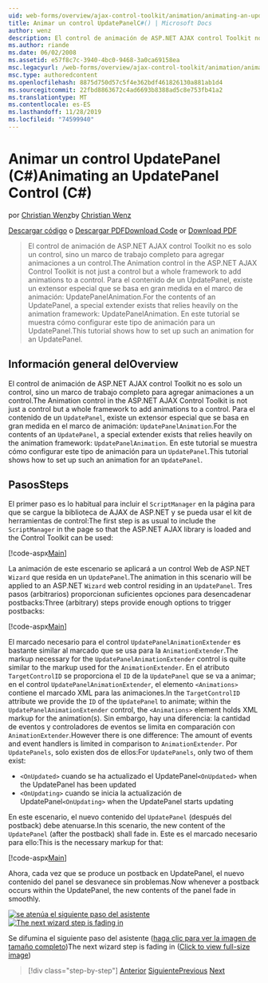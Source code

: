 ```yaml
---
uid: web-forms/overview/ajax-control-toolkit/animation/animating-an-updatepanel-control-cs
title: Animar un control UpdatePanelC#() | Microsoft Docs
author: wenz
description: El control de animación de ASP.NET AJAX control Toolkit no es solo un control, sino un marco de trabajo completo para agregar animaciones a un control. Para el contenido de...
ms.author: riande
ms.date: 06/02/2008
ms.assetid: e57f8c7c-3940-4bc0-9468-3a0ca69158ea
msc.legacyurl: /web-forms/overview/ajax-control-toolkit/animation/animating-an-updatepanel-control-cs
msc.type: authoredcontent
ms.openlocfilehash: 8875d750d57c5f4e362bdf461826130a881ab1d4
ms.sourcegitcommit: 22fbd8863672c4ad6693b8388ad5c8e753fb41a2
ms.translationtype: MT
ms.contentlocale: es-ES
ms.lasthandoff: 11/28/2019
ms.locfileid: "74599940"
---
```

# <a name="animating-an-updatepanel-control-c"></a><span data-ttu-id="9102d-104">Animar un control UpdatePanel (C#)</span><span class="sxs-lookup"><span data-stu-id="9102d-104">Animating an UpdatePanel Control (C#)</span></span>

<span data-ttu-id="9102d-105">por [Christian Wenz](https://github.com/wenz)</span><span class="sxs-lookup"><span data-stu-id="9102d-105">by [Christian Wenz](https://github.com/wenz)</span></span>

<span data-ttu-id="9102d-106">[Descargar código](https://download.microsoft.com/download/9/3/f/93f8daea-bebd-4821-833b-95205389c7d0/UpdatePanelAnimation1.cs.zip) o [Descargar PDF](https://download.microsoft.com/download/b/6/a/b6ae89ee-df69-4c87-9bfb-ad1eb2b23373/updatepanelanimation1CS.pdf)</span><span class="sxs-lookup"><span data-stu-id="9102d-106">[Download Code](https://download.microsoft.com/download/9/3/f/93f8daea-bebd-4821-833b-95205389c7d0/UpdatePanelAnimation1.cs.zip) or [Download PDF](https://download.microsoft.com/download/b/6/a/b6ae89ee-df69-4c87-9bfb-ad1eb2b23373/updatepanelanimation1CS.pdf)</span></span>

> <span data-ttu-id="9102d-107">El control de animación de ASP.NET AJAX control Toolkit no es solo un control, sino un marco de trabajo completo para agregar animaciones a un control.</span><span class="sxs-lookup"><span data-stu-id="9102d-107">The Animation control in the ASP.NET AJAX Control Toolkit is not just a control but a whole framework to add animations to a control.</span></span> <span data-ttu-id="9102d-108">Para el contenido de un UpdatePanel, existe un extensor especial que se basa en gran medida en el marco de animación: UpdatePanelAnimation.</span><span class="sxs-lookup"><span data-stu-id="9102d-108">For the contents of an UpdatePanel, a special extender exists that relies heavily on the animation framework: UpdatePanelAnimation.</span></span> <span data-ttu-id="9102d-109">En este tutorial se muestra cómo configurar este tipo de animación para un UpdatePanel.</span><span class="sxs-lookup"><span data-stu-id="9102d-109">This tutorial shows how to set up such an animation for an UpdatePanel.</span></span>

## <a name="overview"></a><span data-ttu-id="9102d-110">Información general del</span><span class="sxs-lookup"><span data-stu-id="9102d-110">Overview</span></span>

<span data-ttu-id="9102d-111">El control de animación de ASP.NET AJAX control Toolkit no es solo un control, sino un marco de trabajo completo para agregar animaciones a un control.</span><span class="sxs-lookup"><span data-stu-id="9102d-111">The Animation control in the ASP.NET AJAX Control Toolkit is not just a control but a whole framework to add animations to a control.</span></span> <span data-ttu-id="9102d-112">Para el contenido de un `UpdatePanel`, existe un extensor especial que se basa en gran medida en el marco de animación: `UpdatePanelAnimation`.</span><span class="sxs-lookup"><span data-stu-id="9102d-112">For the contents of an `UpdatePanel`, a special extender exists that relies heavily on the animation framework: `UpdatePanelAnimation`.</span></span> <span data-ttu-id="9102d-113">En este tutorial se muestra cómo configurar este tipo de animación para un `UpdatePanel`.</span><span class="sxs-lookup"><span data-stu-id="9102d-113">This tutorial shows how to set up such an animation for an `UpdatePanel`.</span></span>

## <a name="steps"></a><span data-ttu-id="9102d-114">Pasos</span><span class="sxs-lookup"><span data-stu-id="9102d-114">Steps</span></span>

<span data-ttu-id="9102d-115">El primer paso es lo habitual para incluir el `ScriptManager` en la página para que se cargue la biblioteca de AJAX de ASP.NET y se pueda usar el kit de herramientas de control:</span><span class="sxs-lookup"><span data-stu-id="9102d-115">The first step is as usual to include the `ScriptManager` in the page so that the ASP.NET AJAX library is loaded and the Control Toolkit can be used:</span></span>

[!code-aspx[Main](animating-an-updatepanel-control-cs/samples/sample1.aspx)]

<span data-ttu-id="9102d-116">La animación de este escenario se aplicará a un control Web de ASP.NET `Wizard` que resida en un `UpdatePanel`.</span><span class="sxs-lookup"><span data-stu-id="9102d-116">The animation in this scenario will be applied to an ASP.NET `Wizard` web control residing in an `UpdatePanel`.</span></span> <span data-ttu-id="9102d-117">Tres pasos (arbitrarios) proporcionan suficientes opciones para desencadenar postbacks:</span><span class="sxs-lookup"><span data-stu-id="9102d-117">Three (arbitrary) steps provide enough options to trigger postbacks:</span></span>

[!code-aspx[Main](animating-an-updatepanel-control-cs/samples/sample2.aspx)]

<span data-ttu-id="9102d-118">El marcado necesario para el control `UpdatePanelAnimationExtender` es bastante similar al marcado que se usa para la `AnimationExtender`.</span><span class="sxs-lookup"><span data-stu-id="9102d-118">The markup necessary for the `UpdatePanelAnimationExtender` control is quite similar to the markup used for the `AnimationExtender`.</span></span> <span data-ttu-id="9102d-119">En el atributo `TargetControlID` se proporciona el `ID` de la `UpdatePanel` que se va a animar; en el control `UpdatePanelAnimationExtender`, el elemento `<Animations>` contiene el marcado XML para las animaciones.</span><span class="sxs-lookup"><span data-stu-id="9102d-119">In the `TargetControlID` attribute we provide the `ID` of the `UpdatePanel` to animate; within the `UpdatePanelAnimationExtender` control, the `<Animations>` element holds XML markup for the animation(s).</span></span> <span data-ttu-id="9102d-120">Sin embargo, hay una diferencia: la cantidad de eventos y controladores de eventos se limita en comparación con `AnimationExtender`.</span><span class="sxs-lookup"><span data-stu-id="9102d-120">However there is one difference: The amount of events and event handlers is limited in comparison to `AnimationExtender`.</span></span> <span data-ttu-id="9102d-121">Por `UpdatePanels`, solo existen dos de ellos:</span><span class="sxs-lookup"><span data-stu-id="9102d-121">For `UpdatePanels`, only two of them exist:</span></span>

- <span data-ttu-id="9102d-122">`<OnUpdated>` cuando se ha actualizado el UpdatePanel</span><span class="sxs-lookup"><span data-stu-id="9102d-122">`<OnUpdated>` when the UpdatePanel has been updated</span></span>
- <span data-ttu-id="9102d-123">`<OnUpdating>` cuando se inicia la actualización de UpdatePanel</span><span class="sxs-lookup"><span data-stu-id="9102d-123">`<OnUpdating>` when the UpdatePanel starts updating</span></span>

<span data-ttu-id="9102d-124">En este escenario, el nuevo contenido del `UpdatePanel` (después del postback) debe atenuarse.</span><span class="sxs-lookup"><span data-stu-id="9102d-124">In this scenario, the new content of the `UpdatePanel` (after the postback) shall fade in.</span></span> <span data-ttu-id="9102d-125">Este es el marcado necesario para ello:</span><span class="sxs-lookup"><span data-stu-id="9102d-125">This is the necessary markup for that:</span></span>

[!code-aspx[Main](animating-an-updatepanel-control-cs/samples/sample3.aspx)]

<span data-ttu-id="9102d-126">Ahora, cada vez que se produce un postback en UpdatePanel, el nuevo contenido del panel se desvanece sin problemas.</span><span class="sxs-lookup"><span data-stu-id="9102d-126">Now whenever a postback occurs within the UpdatePanel, the new contents of the panel fade in smoothly.</span></span>

<span data-ttu-id="9102d-127">[![se atenúa el siguiente paso del asistente](animating-an-updatepanel-control-cs/_static/image2.png)](animating-an-updatepanel-control-cs/_static/image1.png)</span><span class="sxs-lookup"><span data-stu-id="9102d-127">[![The next wizard step is fading in](animating-an-updatepanel-control-cs/_static/image2.png)](animating-an-updatepanel-control-cs/_static/image1.png)</span></span>

<span data-ttu-id="9102d-128">Se difumina el siguiente paso del asistente ([haga clic para ver la imagen de tamaño completo](animating-an-updatepanel-control-cs/_static/image3.png))</span><span class="sxs-lookup"><span data-stu-id="9102d-128">The next wizard step is fading in ([Click to view full-size image](animating-an-updatepanel-control-cs/_static/image3.png))</span></span>

> [!div class="step-by-step"]
> <span data-ttu-id="9102d-129">[Anterior](changing-an-animation-using-client-side-code-cs.md)
> [Siguiente](dynamically-controlling-updatepanel-animations-cs.md)</span><span class="sxs-lookup"><span data-stu-id="9102d-129">[Previous](changing-an-animation-using-client-side-code-cs.md)
[Next](dynamically-controlling-updatepanel-animations-cs.md)</span></span>
